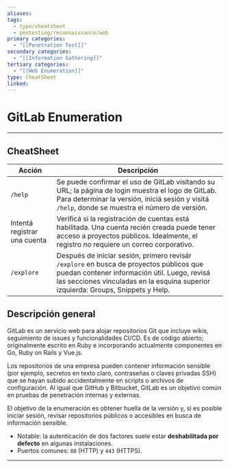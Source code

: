 ```yaml
---
aliases:
tags:
  - type/cheatsheet
  - pentesting/reconnaissance/web
primary categories:
  - "[[Penetration Test]]"
secondary categories:
  - "[[Information Gathering]]"
tertiary categories:
  - "[[Web Enumeration]]"
type: CheatSheet
linked:
---
```

# GitLab Enumeration

***

## CheatSheet

| **Acción**                   | **Descripción**                                                                                                                                                                                                              |
| ---------------------------- | ---------------------------------------------------------------------------------------------------------------------------------------------------------------------------------------------------------------------------- |
| `/help`                      | Se puede confirmar el uso de GitLab visitando su URL; la página de login muestra el logo de GitLab. Para determinar la versión, iniciá sesión y visitá `/help`, donde se muestra el número de versión.                       |
| Intentá registrar una cuenta | Verificá si la registración de cuentas está habilitada. Una cuenta recién creada puede tener acceso a proyectos públicos. Idealmente, el registro *no* requiere un correo corporativo.                                       |
| `/explore`                   | Después de iniciar sesión, primero revisár `/explore` en busca de proyectos públicos que puedan contener información útil. Luego, revisá las secciones vinculadas en la esquina superior izquierda: Groups, Snippets y Help. |

## Descripción general

GitLab es un servicio web para alojar repositorios Git que incluye wikis, seguimiento de issues y funcionalidades CI/CD. Es de código abierto; originalmente escrito en Ruby e incorporando actualmente componentes en Go, Ruby on Rails y Vue.js.

Los repositorios de una empresa pueden contener información sensible (por ejemplo, secretos en texto claro, contraseñas o claves privadas SSH) que se hayan subido accidentalmente en scripts o archivos de configuración. Al igual que GitHub y Bitbucket, GitLab es un objetivo común en pruebas de penetración internas y externas.

El objetivo de la enumeración es obtener huella de la versión y, si es posible iniciar sesión, revisar repositorios públicos o accesibles en busca de información sensible.

- Notable: la autenticación de dos factores suele estar **deshabilitada por defecto** en algunas instalaciones.
- Puertos comunes: `80` (HTTP) y `443` (HTTPS).

---

